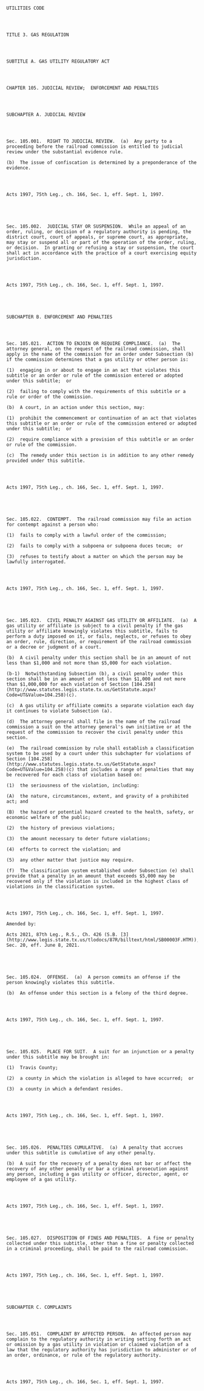 ﻿
    
    
    	
    					
    
    
    UTILITIES CODE
    
      
    
    
    TITLE 3. GAS REGULATION
    
      
    
    
    SUBTITLE A. GAS UTILITY REGULATORY ACT
    
      
    
    
    CHAPTER 105. JUDICIAL REVIEW;  ENFORCEMENT AND PENALTIES
    
      
    
    
    SUBCHAPTER A. JUDICIAL REVIEW
    
      
    
    
    Sec. 105.001.  RIGHT TO JUDICIAL REVIEW.  (a)  Any party to a proceeding before the railroad commission is entitled to judicial review under the substantial evidence rule.
    
    (b)  The issue of confiscation is determined by a preponderance of the evidence.
    
    
    
    
    Acts 1997, 75th Leg., ch. 166, Sec. 1, eff. Sept. 1, 1997.
    
    
    
    
    
    Sec. 105.002.  JUDICIAL STAY OR SUSPENSION.  While an appeal of an order, ruling, or decision of a regulatory authority is pending, the district court, court of appeals, or supreme court, as appropriate, may stay or suspend all or part of the operation of the order, ruling, or decision.  In granting or refusing a stay or suspension, the court shall act in accordance with the practice of a court exercising equity jurisdiction.
    
    
    
    
    Acts 1997, 75th Leg., ch. 166, Sec. 1, eff. Sept. 1, 1997.
    
    
    
    
    
    SUBCHAPTER B. ENFORCEMENT AND PENALTIES
    
      
    
    
    Sec. 105.021.  ACTION TO ENJOIN OR REQUIRE COMPLIANCE.  (a)  The attorney general, on the request of the railroad commission, shall apply in the name of the commission for an order under Subsection (b) if the commission determines that a gas utility or other person is:
    
    (1)  engaging in or about to engage in an act that violates this subtitle or an order or rule of the commission entered or adopted under this subtitle;  or
    
    (2)  failing to comply with the requirements of this subtitle or a rule or order of the commission.
    
    (b)  A court, in an action under this section, may:
    
    (1)  prohibit the commencement or continuation of an act that violates this subtitle or an order or rule of the commission entered or adopted under this subtitle;  or
    
    (2)  require compliance with a provision of this subtitle or an order or rule of the commission.
    
    (c)  The remedy under this section is in addition to any other remedy provided under this subtitle.
    
    
    
    
    Acts 1997, 75th Leg., ch. 166, Sec. 1, eff. Sept. 1, 1997.
    
    
    
    
    
    Sec. 105.022.  CONTEMPT.  The railroad commission may file an action for contempt against a person who:
    
    (1)  fails to comply with a lawful order of the commission;
    
    (2)  fails to comply with a subpoena or subpoena duces tecum;  or
    
    (3)  refuses to testify about a matter on which the person may be lawfully interrogated.
    
    
    
    
    Acts 1997, 75th Leg., ch. 166, Sec. 1, eff. Sept. 1, 1997.
    
    
    
    
    
    Sec. 105.023.  CIVIL PENALTY AGAINST GAS UTILITY OR AFFILIATE.  (a)  A gas utility or affiliate is subject to a civil penalty if the gas utility or affiliate knowingly violates this subtitle, fails to perform a duty imposed on it, or fails, neglects, or refuses to obey an order, rule, direction, or requirement of the railroad commission or a decree or judgment of a court.
    
    (b)  A civil penalty under this section shall be in an amount of not less than $1,000 and not more than $5,000 for each violation.
    
    (b-1)  Notwithstanding Subsection (b), a civil penalty under this section shall be in an amount of not less than $1,000 and not more than $1,000,000 for each violation of Section [104.258](http://www.statutes.legis.state.tx.us/GetStatute.aspx?Code=UT&Value=104.258)(c).
    
    (c)  A gas utility or affiliate commits a separate violation each day it continues to violate Subsection (a).
    
    (d)  The attorney general shall file in the name of the railroad commission a suit on the attorney general's own initiative or at the request of the commission to recover the civil penalty under this section.
    
    (e)  The railroad commission by rule shall establish a classification system to be used by a court under this subchapter for violations of Section [104.258](http://www.statutes.legis.state.tx.us/GetStatute.aspx?Code=UT&Value=104.258)(c) that includes a range of penalties that may be recovered for each class of violation based on:
    
    (1)  the seriousness of the violation, including:
    
    (A)  the nature, circumstances, extent, and gravity of a prohibited act; and
    
    (B)  the hazard or potential hazard created to the health, safety, or economic welfare of the public;
    
    (2)  the history of previous violations;
    
    (3)  the amount necessary to deter future violations;
    
    (4)  efforts to correct the violation; and
    
    (5)  any other matter that justice may require.
    
    (f)  The classification system established under Subsection (e) shall provide that a penalty in an amount that exceeds $5,000 may be recovered only if the violation is included in the highest class of violations in the classification system.
    
    
    
    
    Acts 1997, 75th Leg., ch. 166, Sec. 1, eff. Sept. 1, 1997.
    
    Amended by: 
    
    Acts 2021, 87th Leg., R.S., Ch. 426 (S.B. [3](http://www.legis.state.tx.us/tlodocs/87R/billtext/html/SB00003F.HTM)), Sec. 20, eff. June 8, 2021.
    
    
    
    
    
    Sec. 105.024.  OFFENSE.  (a)  A person commits an offense if the person knowingly violates this subtitle.
    
    (b)  An offense under this section is a felony of the third degree.
    
    
    
    
    Acts 1997, 75th Leg., ch. 166, Sec. 1, eff. Sept. 1, 1997.
    
    
    
    
    
    Sec. 105.025.  PLACE FOR SUIT.  A suit for an injunction or a penalty under this subtitle may be brought in:
    
    (1)  Travis County;
    
    (2)  a county in which the violation is alleged to have occurred;  or
    
    (3)  a county in which a defendant resides.
    
    
    
    
    Acts 1997, 75th Leg., ch. 166, Sec. 1, eff. Sept. 1, 1997.
    
    
    
    
    
    Sec. 105.026.  PENALTIES CUMULATIVE.  (a)  A penalty that accrues under this subtitle is cumulative of any other penalty.
    
    (b)  A suit for the recovery of a penalty does not bar or affect the recovery of any other penalty or bar a criminal prosecution against any person, including a gas utility or officer, director, agent, or employee of a gas utility.
    
    
    
    
    Acts 1997, 75th Leg., ch. 166, Sec. 1, eff. Sept. 1, 1997.
    
    
    
    
    
    Sec. 105.027.  DISPOSITION OF FINES AND PENALTIES.  A fine or penalty collected under this subtitle, other than a fine or penalty collected in a criminal proceeding, shall be paid to the railroad commission.
    
    
    
    
    Acts 1997, 75th Leg., ch. 166, Sec. 1, eff. Sept. 1, 1997.
    
    
    
    
    
    SUBCHAPTER C. COMPLAINTS
    
      
    
    
    Sec. 105.051.  COMPLAINT BY AFFECTED PERSON.  An affected person may complain to the regulatory authority in writing setting forth an act or omission by a gas utility in violation or claimed violation of a law that the regulatory authority has jurisdiction to administer or of an order, ordinance, or rule of the regulatory authority.
    
    
    
    
    Acts 1997, 75th Leg., ch. 166, Sec. 1, eff. Sept. 1, 1997.
    
    
    
    
    				
